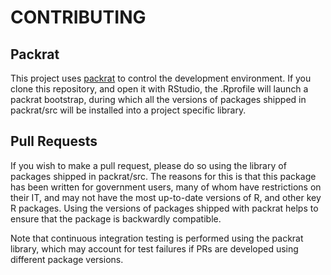 # CONTRIBUTING

## Packrat

This project uses [packrat](https://rstudio.github.io/packrat/) to control the development environment. If you clone this repository, and open it with RStudio, the .Rprofile will launch a packrat bootstrap, during which all the versions of packages shipped in packrat/src will be installed into a project specific library.

## Pull Requests

If you wish to make a pull request, please do so using the library of packages shipped in packrat/src. The reasons for this is that this package has been written for government users, many of whom have restrictions on their IT, and may not have the most up-to-date versions of R, and other key R packages. Using the versions of packages shipped with packrat helps to ensure that the package is backwardly compatible.

Note that continuous integration testing is performed using the packrat library, which may account for test failures if PRs are developed using different package versions.
